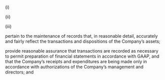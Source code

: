 (i)

(ii)

(iii)

pertain to the maintenance of records that, in reasonable detail, accurately and fairly reflect the transactions and
dispositions of the Company’s assets;

provide  reasonable  assurance  that  transactions  are  recorded  as  necessary  to  permit  preparation  of  financial
statements in accordance with GAAP, and that the Company’s receipts and expenditures are being made only in
accordance with authorizations of the Company’s management and directors; and